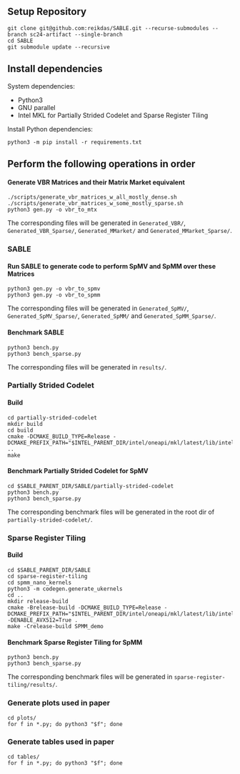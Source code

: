 ## Setup Repository

```
git clone git@github.com:reikdas/SABLE.git --recurse-submodules --branch sc24-artifact --single-branch
cd SABLE
git submodule update --recursive
```

## Install dependencies

System dependencies:
- Python3
- GNU parallel
- Intel MKL for Partially Strided Codelet and Sparse Register Tiling

Install Python dependencies:
```
python3 -m pip install -r requirements.txt
```

## Perform the following operations in order

#### Generate VBR Matrices and their Matrix Market equivalent

```
./scripts/generate_vbr_matrices_w_all_mostly_dense.sh
./scripts/generate_vbr_matrices_w_some_mostly_sparse.sh
python3 gen.py -o vbr_to_mtx
```

The corresponding files will be generated in `Generated_VBR/`, `Generated_VBR_Sparse/`, `Generated_MMarket/` and `Generated_MMarket_Sparse/`.

### SABLE

#### Run SABLE to generate code to perform SpMV and SpMM over these Matrices

```
python3 gen.py -o vbr_to_spmv
python3 gen.py -o vbr_to_spmm
```

The corresponding files will be generated in `Generated_SpMV/`, `Generated_SpMV_Sparse/`, `Generated_SpMM/` and `Generated_SpMM_Sparse/`.

#### Benchmark SABLE

```
python3 bench.py
python3 bench_sparse.py
```

The corresponding files will be generated in `results/`.

### Partially Strided Codelet

#### Build

```
cd partially-strided-codelet
mkdir build
cd build
cmake -DCMAKE_BUILD_TYPE=Release -DCMAKE_PREFIX_PATH="$INTEL_PARENT_DIR/intel/oneapi/mkl/latest/lib/intel64/;$INTEL_PARENT_DIR/intel/oneapi/mkl/latest/include/" ..
make
```

#### Benchmark Partially Strided Codelet for SpMV

```
cd $SABLE_PARENT_DIR/SABLE/partially-strided-codelet
python3 bench.py
python3 bench_sparse.py
```
The corresponding benchmark files will be generated in the root dir of `partially-strided-codelet/`.

### Sparse Register Tiling

#### Build

```
cd $SABLE_PARENT_DIR/SABLE
cd sparse-register-tiling
cd spmm_nano_kernels
python3 -m codegen.generate_ukernels
cd ..
mkdir release-build
cmake -Brelease-build -DCMAKE_BUILD_TYPE=Release -DCMAKE_PREFIX_PATH="$INTEL_PARENT_DIR/intel/oneapi/mkl/latest/lib/intel64/;$INTEL_PARENT_DIR/intel/oneapi/mkl/latest/include/" -DENABLE_AVX512=True .
make -Crelease-build SPMM_demo
```

#### Benchmark Sparse Register Tiling for SpMM

```
python3 bench.py
python3 bench_sparse.py
```
The corresponding benchmark files will be generated in `sparse-register-tiling/results/`.

### Generate plots used in paper

```
cd plots/
for f in *.py; do python3 "$f"; done
```

### Generate tables used in paper

```
cd tables/
for f in *.py; do python3 "$f"; done
```
